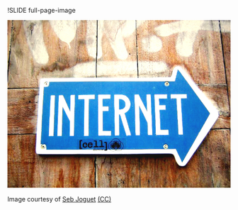 !SLIDE full-page-image

![Web](internet.jpg "Web")

Image courtesy of <span xmlns:cc="http://creativecommons.org/ns#" about="http://www.flickr.com/photos/sebjoguet/162330937/"><a rel="cc:attributionURL" href="http://www.flickr.com/photos/sebjoguet/">Seb Joguet</a> <a rel="license" href="http://creativecommons.org/licenses/by-nc/2.0/">(CC)</a></span>
